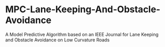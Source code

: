 # MPC-Lane-Keeping-And-Obstacle-Avoidance
 A Model Predictive Algorithm based on an IEEE Journal for Lane Keeping and Obstacle Avoidance on Low Curvature Roads
